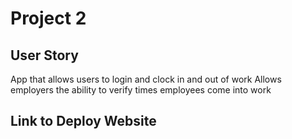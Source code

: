 # Project 2

## User Story
App that allows users to login and clock in and out of work
Allows employers the ability to verify times employees come into work

## Link to Deploy Website
